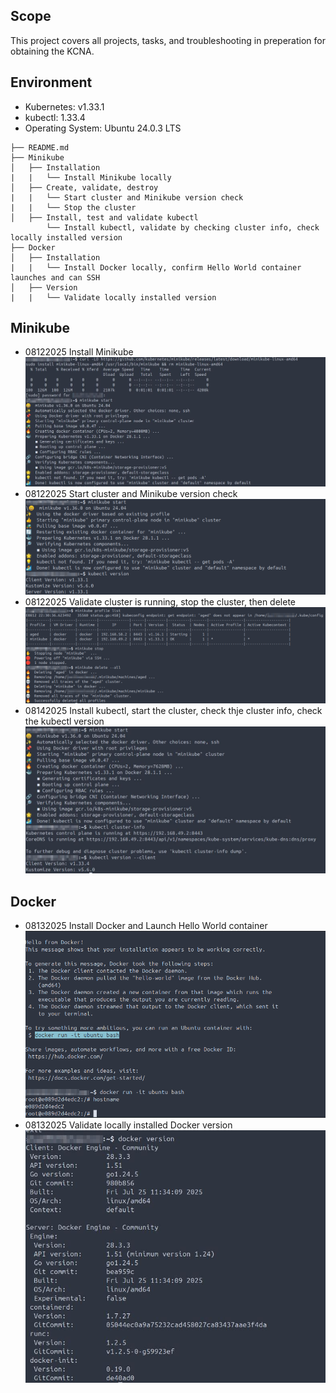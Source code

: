 ## Scope
This project covers all projects, tasks, and troubleshooting in preperation for obtaining the KCNA. 

## Environment
- Kubernetes: v1.33.1
- kubectl: 1.33.4
- Operating System: Ubuntu 24.0.3 LTS

```
├── README.md
├── Minikube
│   ├── Installation
|   |   └── Install Minikube locally
│   ├── Create, validate, destroy
|   |   └── Start cluster and Minikube version check
|   |   └── Stop the cluster
│   ├── Install, test and validate kubectl
        └── Install kubectl, validate by checking cluster info, check locally installed version
├── Docker
│   ├── Installation
|   |   └── Install Docker locally, confirm Hello World container launches and can SSH
│   ├── Version
|   |   └── Validate locally installed version
```
## Minikube
- 08122025 Install Minikube
  ![MK1-1](Minikube/MK1-1.jpg)
- 08122025 Start cluster and Minikube version check
  ![MK1-2](Minikube/MK1-2.jpg)
- 08122025 Validate cluster is running, stop the cluster, then delete
  ![MK1-3](Minikube/MK1-3.jpg)
- 08142025 Install kubectl, start the cluster, check thje cluster info, check the kubectl version
  ![MK1-4](Minikube/MK1-4.jpg)

## Docker
- 08132025 Install Docker and Launch Hello World container
  ![Doc1-1](Docker/Doc1-1.jpg)
- 08132025 Validate locally installed Docker version
  ![Doc1-2](Docker/Doc1-2.jpg)

